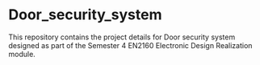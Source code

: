 # Door_security_system
This repository contains the project details for Door security system designed as part of the Semester 4 EN2160 Electronic Design Realization module.
